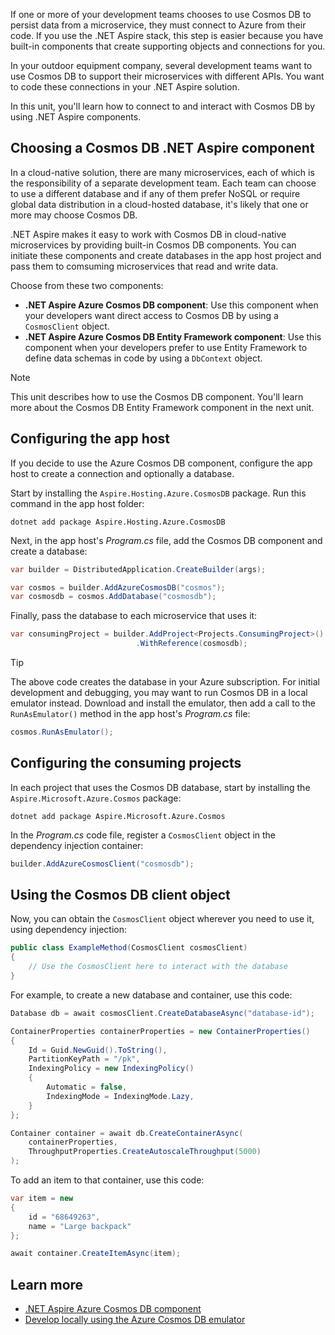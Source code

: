 If one or more of your development teams chooses to use Cosmos DB to persist data from a microservice, they must connect to Azure from their code. If you use the .NET Aspire stack, this step is easier because you have built-in components that create supporting objects and connections for you.

In your outdoor equipment company, several development teams want to use Cosmos DB to support their microservices with different APIs. You want to code these connections in your .NET Aspire solution.

In this unit, you'll learn how to connect to and interact with Cosmos DB by using .NET Aspire components.

## Choosing a Cosmos DB .NET Aspire component

In a cloud-native solution, there are many microservices, each of which is the responsibility of a separate development team. Each team can choose to use a different database and if any of them prefer NoSQL or require global data distribution in a cloud-hosted database, it's likely that one or more may choose Cosmos DB.

.NET Aspire makes it easy to work with Cosmos DB in cloud-native microservices by providing built-in Cosmos DB components. You can initiate these components and create databases in the app host project and pass them to comsuming microservices that read and write data.

Choose from these two components:

- **.NET Aspire Azure Cosmos DB component**: Use this component when your developers want direct access to Cosmos DB by using a `CosmosClient` object.
- **.NET Aspire Azure Cosmos DB Entity Framework component**: Use this component when your developers prefer to use Entity Framework to define data schemas in code by using a `DbContext` object.

> [!NOTE]
> This unit describes how to use the Cosmos DB component. You'll learn more about the Cosmos DB Entity Framework component in the next unit.

## Configuring the app host

If you decide to use the Azure Cosmos DB component, configure the app host to create a connection and optionally a database. 

Start by installing the `Aspire.Hosting.Azure.CosmosDB` package. Run this command in the app host folder:

```dotnetcli
dotnet add package Aspire.Hosting.Azure.CosmosDB
```

Next, in the app host's _Program.cs_ file, add the Cosmos DB component and create a database:

```csharp
var builder = DistributedApplication.CreateBuilder(args);

var cosmos = builder.AddAzureCosmosDB("cosmos");
var cosmosdb = cosmos.AddDatabase("cosmosdb");
```

Finally, pass the database to each microservice that uses it:

```csharp
var consumingProject = builder.AddProject<Projects.ConsumingProject>()
                            .WithReference(cosmosdb);
```

> [!TIP]
> The above code creates the database in your Azure subscription. For initial development and debugging, you may want to run Cosmos DB in a local emulator instead. Download and install the emulator, then add a call to the `RunAsEmulator()` method in the app host's _Program.cs_ file:
>
> ```csharp
> cosmos.RunAsEmulator();
> ```

## Configuring the consuming projects

In each project that uses the Cosmos DB database, start by installing the `Aspire.Microsoft.Azure.Cosmos` package:

```dotnetcli
dotnet add package Aspire.Microsoft.Azure.Cosmos
```

In the _Program.cs_ code file, register a `CosmosClient` object in the dependency injection container:

```csharp
builder.AddAzureCosmosClient("cosmosdb");
```

## Using the Cosmos DB client object

Now, you can obtain the `CosmosClient` object wherever you need to use it, using dependency injection:

```csharp
public class ExampleMethod(CosmosClient cosmosClient)
{
    // Use the CosmosClient here to interact with the database
}
```

For example, to create a new database and container, use this code:

```csharp
Database db = await cosmosClient.CreateDatabaseAsync("database-id");

ContainerProperties containerProperties = new ContainerProperties()
{
    Id = Guid.NewGuid().ToString(),
    PartitionKeyPath = "/pk",
    IndexingPolicy = new IndexingPolicy()
    {
        Automatic = false,
        IndexingMode = IndexingMode.Lazy,
    }
};

Container container = await db.CreateContainerAsync(
    containerProperties,
    ThroughputProperties.CreateAutoscaleThroughput(5000)
);
```

To add an item to that container, use this code:

```csharp
var item = new
{
    id = "68649263",
    name = "Large backpack"
};

await container.CreateItemAsync(item);
```

## Learn more

- [.NET Aspire Azure Cosmos DB component](/dotnet/aspire/database/azure-cosmos-db-component)
- [Develop locally using the Azure Cosmos DB emulator](/azure/cosmos-db/how-to-develop-emulator)
